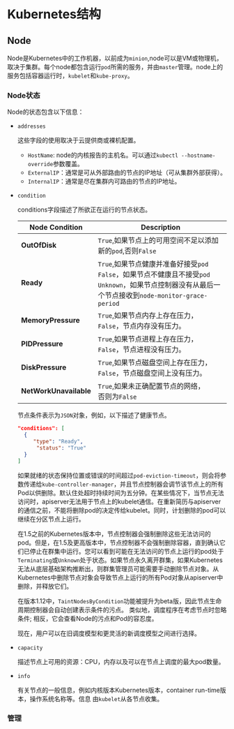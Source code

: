 # Kubernetes结构

## Node

Node是Kubernetes中的工作机器，以前成为`minion`,node可以是VM或物理机，取决于集群。每个node都包含运行`pod`所需的服务，并由`master`管理。node上的服务包括容器运行时，`kubelet`和`kube-proxy`。

### Node状态

Node的状态包含以下信息：

- `addresses`

  这些字段的使用取决于云提供商或裸机配置。

  - `HostName`: node的内核报告的主机名。可以通过`kubectl --hostname-override`参数覆盖。
  - `ExternalIP`：通常是可从外部路由的节点的IP地址（可从集群外部获得）。
  - `InternalIP`：通常是尽在集群内可路由的节点的IP地址。

- `condition`

  conditions字段描述了所欲正在运行的节点状态。

  | Node Condition         | Description                                                  |
  | ---------------------- | ------------------------------------------------------------ |
  | **OutOfDisk**          | `True`,如果节点上的可用空间不足以添加新的`pod`,否则`False`   |
  | **Ready**              | `True`,如果节点健康并准备好接受`pod`<br />`False`，如果节点不健康且不接受`pod`<br />`Unknown`，如果节点控制器没有从最后一个节点接收到`node-monitor-grace-period` |
  | **MemoryPressure**     | `True`,如果节点内存上存在压力，<br />`False`，节点内存没有压力。 |
  | **PIDPressure**        | `True`,如果节点进程上存在压力，<br />`False`，节点进程没有压力。 |
  | **DiskPressure**       | `True`,如果节点磁盘空间上存在压力，<br />`False`，节点磁盘空间上没有压力。 |
  | **NetWorkUnavailable** | `True`,如果未正确配置节点的网络，<br />否则为`False`         |

  节点条件表示为`JSON`对象，例如，以下描述了健康节点。

  ```json
  "conditions": [
    {
       "type": "Ready",
        "status": "True"
    }
  ]
  ```

  如果就绪的状态保持位置或错误的时间超过`pod-eviction-timeout`，则会将参数传递给`kube-controller-manager`，并且节点控制器会调节该节点上的所有Pod以供删除。默认住处超时持续时间为五分钟。在某些情况下，当节点无法访问时，apiserver无法用于节点上的kubelet通信。在重新简历与apiserver的通信之前，不能将删除pod的决定传给kubelet。同时，计划删除的pod可以继续在分区节点上运行。

  在1.5之前的Kubernetes版本中，节点控制器会强制删除这些无法访问的pod。但是，在1.5及更高版本中，节点控制器不会强制删除容器，直到确认它们已停止在群集中运行。您可以看到可能在无法访问的节点上运行的pod处于`Terminating`或`Unknown`处于状态。如果节点永久离开群集，如果Kubernetes无法从底层基础架构推断出，则群集管理员可能需要手动删除节点对象。从Kubernetes中删除节点对象会导致节点上运行的所有Pod对象从apiserver中删除，并释放它们。

  在版本1.12中，`TaintNodesByCondition`功能被提升为beta版，因此节点生命周期控制器会自动创建表示条件的污点。 类似地，调度程序在考虑节点时忽略条件; 相反，它会查看Node的污点和Pod的容忍度。

  现在，用户可以在旧调度模型和更灵活的新调度模型之间进行选择。

- `capacity`

  描述节点上可用的资源：CPU，内存以及可以在节点上调度的最大pod数量。

- `info`

  有关节点的一般信息，例如内核版本Kubernetes版本，container run-time版本，操作系统名称等。信息 由`kubelet`从各节点收集。



### 管理